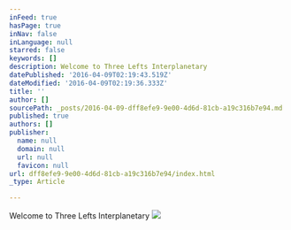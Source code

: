 ```yaml
---
inFeed: true
hasPage: true
inNav: false
inLanguage: null
starred: false
keywords: []
description: Welcome to Three Lefts Interplanetary
datePublished: '2016-04-09T02:19:43.519Z'
dateModified: '2016-04-09T02:19:36.333Z'
title: ''
author: []
sourcePath: _posts/2016-04-09-dff8efe9-9e00-4d6d-81cb-a19c316b7e94.md
published: true
authors: []
publisher:
  name: null
  domain: null
  url: null
  favicon: null
url: dff8efe9-9e00-4d6d-81cb-a19c316b7e94/index.html
_type: Article

---
```

Welcome to Three Lefts Interplanetary
![](https://the-grid-user-content.s3-us-west-2.amazonaws.com/9504ba58-792e-49f6-8fa7-364a999083a9.png)